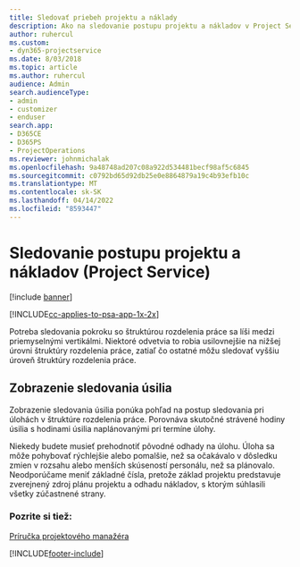 ```yaml
---
title: Sledovať priebeh projektu a náklady
description: Ako na sledovanie postupu projektu a nákladov v Project Service
author: ruhercul
ms.custom:
- dyn365-projectservice
ms.date: 8/03/2018
ms.topic: article
ms.author: ruhercul
audience: Admin
search.audienceType:
- admin
- customizer
- enduser
search.app:
- D365CE
- D365PS
- ProjectOperations
ms.reviewer: johnmichalak
ms.openlocfilehash: 9a48748ad207c08a922d534481becf98af5c6845
ms.sourcegitcommit: c0792bd65d92db25e0e8864879a19c4b93efb10c
ms.translationtype: MT
ms.contentlocale: sk-SK
ms.lasthandoff: 04/14/2022
ms.locfileid: "8593447"
---
```

# <a name="track-project-progress-and-cost-project-service"></a>Sledovanie postupu projektu a nákladov (Project Service)

[!include [banner](../includes/psa-now-project-operations.md)]

[!INCLUDE[cc-applies-to-psa-app-1x-2x](../includes/cc-applies-to-psa-app-1x-2x.md)]

Potreba sledovania pokroku so štruktúrou rozdelenia práce sa líši medzi priemyselnými vertikálmi. Niektoré odvetvia to robia usilovnejšie na nižšej úrovni štruktúry rozdelenia práce, zatiaľ čo ostatné môžu sledovať vyššiu úroveň štruktúry rozdelenia práce.  
  
## <a name="effort-tracking-view"></a>Zobrazenie sledovania úsilia  
Zobrazenie sledovania úsilia ponúka pohľad na postup sledovania pri úlohách v štruktúre rozdelenia práce. Porovnáva skutočné strávené hodiny úsilia s hodinami úsilia naplánovanými pri termíne úlohy.  
  
Niekedy budete musieť prehodnotiť pôvodné odhady na úlohu. Úloha sa môže pohybovať rýchlejšie alebo pomalšie, než sa očakávalo v dôsledku zmien v rozsahu alebo menších skúseností personálu, než sa plánovalo. Neodporúčame meniť základné čísla, pretože základ projektu predstavuje zverejnený zdroj plánu projektu a odhadu nákladov, s ktorým súhlasili všetky zúčastnené strany.  
  
### <a name="see-also"></a>Pozrite si tiež:  
 [Príručka projektového manažéra](../psa/project-manager-guide.md)


[!INCLUDE[footer-include](../includes/footer-banner.md)]
